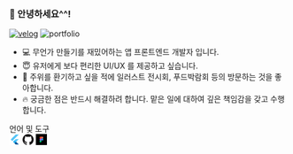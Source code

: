 ### 👋 안녕하세요^^! 

[![velog](https://img.shields.io/badge/Velog-20C997?style=flat&logo=Velog&logoColor=white)](https://velog.io/@hodu_angel) 
![portfolio](https://img.shields.io/badge/portfolio-FFFFFF?style=flat&logo=Notion&logoColor=black)

- :computer: 무언가 만들기를 재밌어하는 앱 프론트엔드 개발자 입니다.
- :innocent: 유저에게 보다 편리한 UI/UX 를 제공하고 싶습니다.
- :battery: 주위를 환기하고 싶을 적에 일러스트 전시회, 푸드박람회 등의 방문하는 것을 좋아합니다.
- :fire: 궁금한 점은 반드시 해결하려 합니다. 맡은 일에 대하여 깊은 책임감을 갖고 수행합니다.

언어 및 도구<br>
<code><img height="20" src="https://github.com/github/explore/blob/main/topics/flutter/flutter.png"></code>
<code><img height="20" src="https://github.com/github/explore/blob/main/topics/github/github.png"></code>
<code><img height="20" src="https://github.com/github/explore/blob/main/topics/figma/figma.png"></code>

<!--
**hyojuseo/hyojuseo** is a ✨ _special_ ✨ repository because its `README.md` (this file) appears on your GitHub profile.

Here are some ideas to get you started:

- 🔭 I’m currently working on ...
- 🌱 I’m currently learning ...
- 👯 I’m looking to collaborate on ...
- 🤔 I’m looking for help with ...
- 💬 Ask me about ...
- 📫 How to reach me: ...
- 😄 Pronouns: ...
- ⚡ Fun fact: ...
-->
